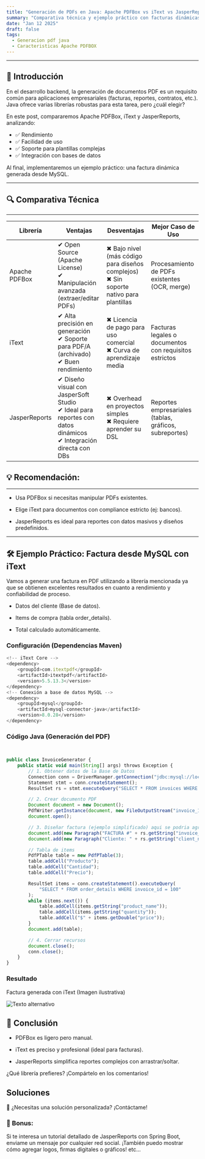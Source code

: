 ```yaml
---
title: "Generación de PDFs en Java: Apache PDFBox vs iText vs JasperReports"
summary: "Comparativa técnica y ejemplo práctico con facturas dinámicas desde una base de datos"
date: "Jan 12 2025"
draft: false
tags:
  - Generacion pdf java
  - Caracteristicas Apache PDFBOX
---
```


---

## 📌 Introducción

En el desarrollo backend, la generación de documentos PDF es un requisito común para aplicaciones empresariales (facturas, reportes, contratos, etc.). Java ofrece varias librerías robustas para esta tarea, pero ¿cuál elegir?

En este post, compararemos Apache PDFBox, iText y JasperReports, analizando:

- ✅ Rendimiento
- ✅ Facilidad de uso
- ✅ Soporte para plantillas complejas
- ✅ Integración con bases de datos

Al final, implementaremos un ejemplo práctico: una factura dinámica generada desde MySQL.

---

## 🔍 Comparativa Técnica

---

| Librería      | Ventajas                                                                                                                | Desventajas                                                                                | Mejor Caso de Uso                                      |
| ------------- | ----------------------------------------------------------------------------------------------------------------------- | ------------------------------------------------------------------------------------------ | ------------------------------------------------------ |
| Apache PDFBox | ✔ Open Source (Apache License) <br> ✔ Manipulación avanzada (extraer/editar PDFs)                                       | ✖ Bajo nivel (más código para diseños complejos) <br> ✖ Sin soporte nativo para plantillas | Procesamiento de PDFs existentes (OCR, merge)          |
| iText         | ✔ Alta precisión en generación <br> ✔ Soporte para PDF/A (archivado) <br> ✔ Buen rendimiento                            | ✖ Licencia de pago para uso comercial <br> ✖ Curva de aprendizaje media                    | Facturas legales o documentos con requisitos estrictos |
| JasperReports | ✔ Diseño visual con JasperSoft Studio <br> ✔ Ideal para reportes con datos dinámicos <br> ✔ Integración directa con DBs | ✖ Overhead en proyectos simples <br> ✖ Requiere aprender su DSL                            | Reportes empresariales (tablas, gráficos, subreportes) |

## 💡 Recomendación:

---

- Usa PDFBox si necesitas manipular PDFs existentes.

- Elige iText para documentos con compliance estricto (ej: bancos).

- JasperReports es ideal para reportes con datos masivos y diseños predefinidos.

---

## 🛠 Ejemplo Práctico: Factura desde MySQL con iText

Vamos a generar una factura en PDF utilizando a librería mencionada ya que se obtienen excelentes resultados en cuanto a rendimiento y confiabilidad de proceso.

- Datos del cliente (Base de datos).

- Items de compra (tabla order_details).

- Total calculado automáticamente.

### Configuración (Dependencias Maven)

```js
<!-- iText Core -->
<dependency>
    <groupId>com.itextpdf</groupId>
    <artifactId>itextpdf</artifactId>
    <version>5.5.13.3</version>
</dependency>
<!-- Conexión a base de datos MySQL -->
<dependency>
    <groupId>mysql</groupId>
    <artifactId>mysql-connector-java</artifactId>
    <version>8.0.28</version>
</dependency>
```

### Código Java (Generación del PDF)

```js


public class InvoiceGenerator {
    public static void main(String[] args) throws Exception {
        // 1. Obtener datos de la Base de Datos
        Connection conn = DriverManager.getConnection("jdbc:mysql://localhost:8080/tu_base_datos", "usuario", "contraseña");
        Statement stmt = conn.createStatement();
        ResultSet rs = stmt.executeQuery("SELECT * FROM invoices WHERE id = 100");

        // 2. Crear documento PDF
        Document document = new Document();
        PdfWriter.getInstance(document, new FileOutputStream("invoice_100.pdf"));
        document.open();

        // 3. Diseñar factura (ejemplo simplificado) aqui se podria agregar todo el contenido de la factura en este caso o lo que necesitamos para el caso especifico
        document.add(new Paragraph("FACTURA #" + rs.getString("invoice_id")));
        document.add(new Paragraph("Cliente: " + rs.getString("client_name")));

        // Tabla de items
        PdfPTable table = new PdfPTable(3);
        table.addCell("Producto");
        table.addCell("Cantidad");
        table.addCell("Precio");

        ResultSet items = conn.createStatement().executeQuery(
            "SELECT * FROM order_details WHERE invoice_id = 100"
        );
        while (items.next()) {
            table.addCell(items.getString("product_name"));
            table.addCell(items.getString("quantity"));
            table.addCell("$" + items.getDouble("price"));
        }
        document.add(table);

        // 4. Cerrar recursos
        document.close();
        conn.close();
    }
}
```

### Resultado

Factura generada con iText (Imagen ilustrativa)

![Texto alternativo](/ResultadoCodePdfItext.png)

## 🚀 Conclusión

- PDFBox es ligero pero manual.

- iText es preciso y profesional (ideal para facturas).

- JasperReports simplifica reportes complejos con arrastrar/soltar.

¿Qué librería prefieres? ¡Compártelo en los comentarios!

## Soluciones

📢 ¿Necesitas una solución personalizada? ¡Contáctame!

### 🌟 Bonus:

Si te interesa un tutorial detallado de JasperReports con Spring Boot, enviame un mensaje por cualquier red social. ¡También puedo mostrar cómo agregar logos, firmas digitales o gráficos! etc...

